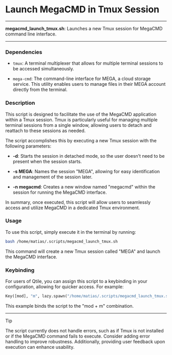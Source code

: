 # Launch MegaCMD in Tmux Session

---

**megacmd_launch_tmux.sh**: Launches a new Tmux session for MegaCMD command line interface.

---

### Dependencies

- `tmux`: A terminal multiplexer that allows for multiple terminal sessions to be accessed simultaneously.

- `mega-cmd`: The command-line interface for MEGA, a cloud storage service. This utility enables users to manage files in their MEGA account directly from the terminal.

### Description

This script is designed to facilitate the use of the MegaCMD application within a Tmux session. Tmux is particularly useful for managing multiple terminal sessions from a single window, allowing users to detach and reattach to these sessions as needed.

The script accomplishes this by executing a new Tmux session with the following parameters:

- **-d**: Starts the session in detached mode, so the user doesn’t need to be present when the session starts.

- **-s MEGA**: Names the session "MEGA", allowing for easy identification and management of the session later.

- **-n megacmd**: Creates a new window named "megacmd" within the session for running the MegaCMD interface.

In summary, once executed, this script will allow users to seamlessly access and utilize MegaCMD in a dedicated Tmux environment.

### Usage

To use this script, simply execute it in the terminal by running:

```bash
bash /home/matias/.scripts/megacmd_launch_tmux.sh
```

This command will create a new Tmux session called "MEGA" and launch the MegaCMD interface. 

### Keybinding

For users of Qtile, you can assign this script to a keybinding in your configuration, allowing for quicker access. For example:

```python
Key([mod], "m", lazy.spawn("/home/matias/.scripts/megacmd_launch_tmux.sh")),
```

This example binds the script to the "mod + m" combination.

---

> [!TIP]  
> The script currently does not handle errors, such as if Tmux is not installed or if the MegaCMD command fails to execute. Consider adding error handling to improve robustness. Additionally, providing user feedback upon execution can enhance usability.